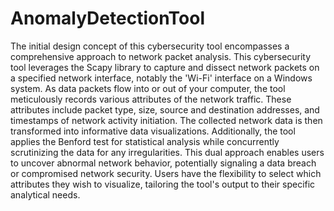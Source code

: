 # AnomalyDetectionTool
The initial design concept of this cybersecurity tool encompasses a comprehensive approach to network packet analysis. 
This cybersecurity tool leverages the Scapy library to capture and dissect network packets on a specified network interface, notably the 'Wi-Fi' interface on a Windows system. As data packets flow into or out of your computer, the tool meticulously records various attributes of the network traffic. These attributes include packet type, size, source and destination addresses, and timestamps of network activity initiation.
The collected network data is then transformed into informative data visualizations. Additionally, the tool applies the Benford test for statistical analysis while concurrently scrutinizing the data for any irregularities. This dual approach enables users to uncover abnormal network behavior, potentially signaling a data breach or compromised network security.
Users have the flexibility to select which attributes they wish to visualize, tailoring the tool's output to their specific analytical needs.
